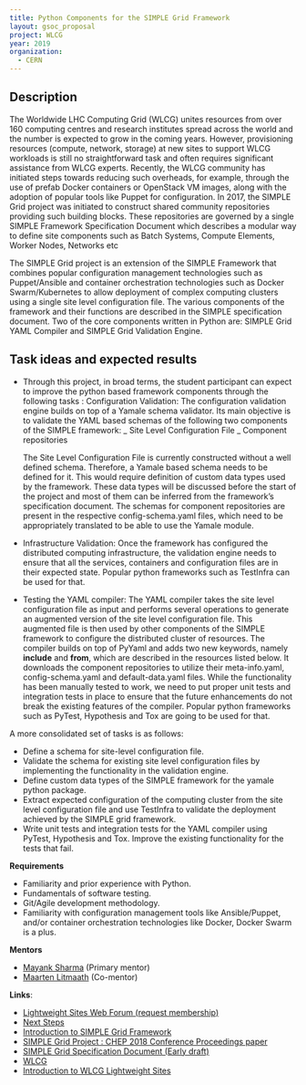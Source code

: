 ```yaml
---
title: Python Components for the SIMPLE Grid Framework
layout: gsoc_proposal
project: WLCG
year: 2019
organization:
  - CERN
---
```


## Description

The Worldwide LHC Computing Grid (WLCG) unites resources from over 160 computing
centres and research institutes spread across the world and the number is
expected to grow in the coming years. However, provisioning resources (compute,
network, storage) at new sites to support WLCG workloads is still no
straightforward task and often requires significant assistance from WLCG
experts. Recently, the WLCG community has initiated steps towards reducing such
overheads, for example, through the use of prefab Docker containers or OpenStack
VM images, along with the adoption of popular tools like Puppet for
configuration. In 2017, the SIMPLE Grid project was initiated to construct
shared community repositories providing such building blocks. These repositories
are governed by a single SIMPLE Framework Specification Document which describes
a modular way to define site components such as Batch Systems, Compute Elements,
Worker Nodes, Networks etc

The SIMPLE Grid project is an extension of the SIMPLE Framework that combines
popular configuration management technologies such as Puppet/Ansible and
container orchestration technologies such as Docker Swarm/Kubernetes to allow
deployment of complex computing clusters using a single site level configuration
file. The various components of the framework and their functions are described
in the SIMPLE specification document. Two of the core components written in
Python are: SIMPLE Grid YAML Compiler and SIMPLE Grid Validation Engine.

## Task ideas and expected results

- Through this project, in broad terms, the student participant can expect to
  improve the python based framework components through the following tasks :
  Configuration Validation: The configuration validation engine builds on top of
  a Yamale schema validator. Its main objective is to validate the YAML based
  schemas of the following two components of the SIMPLE framework: _ Site Level
  Configuration File _ Component repositories

  The Site Level Configuration File is currently constructed without a well
  defined schema. Therefore, a Yamale based schema needs to be defined for it.
  This would require definition of custom data types used by the framework.
  These data types will be discussed before the start of the project and most of
  them can be inferred from the framework’s specification document. The schemas
  for component repositories are present in the respective config-schema.yaml
  files, which need to be appropriately translated to be able to use the Yamale
  module.

- Infrastructure Validation: Once the framework has configured the distributed
  computing infrastructure, the validation engine needs to ensure that all the
  services, containers and configuration files are in their expected state.
  Popular python frameworks such as TestInfra can be used for that.

- Testing the YAML compiler: The YAML compiler takes the site level
  configuration file as input and performs several operations to generate an
  augmented version of the site level configuration file. This augmented file is
  then used by other components of the SIMPLE framework to configure the
  distributed cluster of resources. The compiler builds on top of PyYaml and
  adds two new keywords, namely **include** and **from**, which are described in
  the resources listed below. It downloads the component repositories to utilize
  their meta-info.yaml, config-schema.yaml and default-data.yaml files. While
  the functionality has been manually tested to work, we need to put proper unit
  tests and integration tests in place to ensure that the future enhancements do
  not break the existing features of the compiler. Popular python frameworks
  such as PyTest, Hypothesis and Tox are going to be used for that.

A more consolidated set of tasks is as follows:

- Define a schema for site-level configuration file.
- Validate the schema for existing site level configuration files by
  implementing the functionality in the validation engine.
- Define custom data types of the SIMPLE framework for the yamale python
  package.
- Extract expected configuration of the computing cluster from the site level
  configuration file and use TestInfra to validate the deployment achieved by
  the SIMPLE grid framework.
- Write unit tests and integration tests for the YAML compiler using PyTest,
  Hypothesis and Tox. Improve the existing functionality for the tests that
  fail.

**Requirements**

- Familiarity and prior experience with Python.
- Fundamentals of software testing.
- Git/Agile development methodology.
- Familiarity with configuration management tools like Ansible/Puppet, and/or
  container orchestration technologies like Docker, Docker Swarm is a plus.

**Mentors**

- [Mayank Sharma](mailto:mayank.sharma@cern.ch?subject=GSoC-LWSite) (Primary
  mentor)
- [Maarten Litmaath](mailto:maarten.litmaath@cern.ch?subject=GSoC-LWSite)
  (Co-mentor)

**Links**:

- [Lightweight Sites Web Forum (request membership)](https://groups.google.com/forum/#!forum/wlcg-lightweight-sites)
- [Next Steps](https://groups.google.com/forum/#!category-topic/wlcg-lightweight-sites/gsoc/W45nOZtA98I)
- [Introduction to SIMPLE Grid Framework](https://speakerdeck.com/maany/the-simple-framework-deploy-complex-clusters-with-ease)
- [SIMPLE Grid Project : CHEP 2018 Conference Proceedings paper](https://cernbox.cern.ch/index.php/s/OCqVQ55Q3bjzs7x)
- [SIMPLE Grid Specification Document (Early draft)](https://docs.google.com/document/d/1yp_96UXcwNO49cktnHtT61iNmTO0RgrSQukuNYqACpM/edit#heading=h.3etse5r12l7p)
- [WLCG](http://wlcg.web.cern.ch/)
- [Introduction to WLCG Lightweight Sites](https://indico.jinr.ru/contributionDisplay.py?contribId=219&confId=151)
